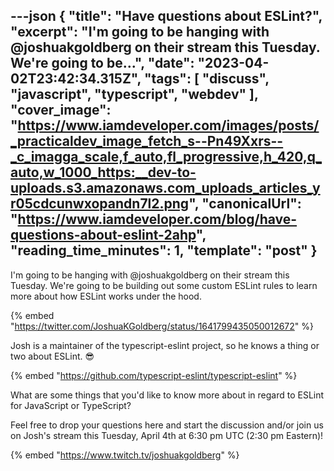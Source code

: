 ---json
{
  "title": "Have questions about ESLint?",
  "excerpt": "I'm going to be hanging with @joshuakgoldberg on their stream this Tuesday. We're going to be...",
  "date": "2023-04-02T23:42:34.315Z",
  "tags": [
    "discuss",
    "javascript",
    "typescript",
    "webdev"
  ],
  "cover_image": "https://www.iamdeveloper.com/images/posts/_practicaldev_image_fetch_s--Pn49Xxrs--_c_imagga_scale,f_auto,fl_progressive,h_420,q_auto,w_1000_https:__dev-to-uploads.s3.amazonaws.com_uploads_articles_yr05cdcunwxopandn7l2.png",
  "canonicalUrl": "https://www.iamdeveloper.com/blog/have-questions-about-eslint-2ahp",
  "reading_time_minutes": 1,
  "template": "post"
}
---

I'm going to be hanging with @joshuakgoldberg on their stream this Tuesday. We're going to be building out some custom ESLint rules to learn more about how ESLint works under the hood.

{% embed "https://twitter.com/JoshuaKGoldberg/status/1641799435050012672" %}

Josh is a maintainer of the typescript-eslint project, so he knows a thing or two about ESLint. 😎

{% embed "https://github.com/typescript-eslint/typescript-eslint" %}

What are some things that you'd like to know more about in regard to ESLint for JavaScript or TypeScript?

Feel free to drop your questions here and start the discussion and/or join us on Josh's stream this Tuesday, April 4th at 6:30 pm UTC (2:30 pm Eastern)!

{% embed "https://www.twitch.tv/joshuakgoldberg" %}
